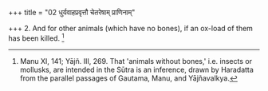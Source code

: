 +++
title = "02 धुर्यवाहप्रवृत्तौ चेतरेषाम् प्राणिनाम्"

+++
2. And for other animals (which have no bones), if an ox-load of them has been killed. [^2] 


[^2]:  Manu XI, 141; Yājñ. III, 269. That 'animals without bones,' i.e. insects or mollusks, are intended in the Sūtra is an inference, drawn by Haradatta from the parallel passages of Gautama, Manu, and Yājñavalkya.
